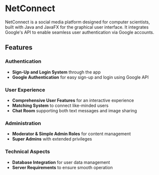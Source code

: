 # NetConnect

NetConnect is a social media platform designed for computer scientists, built with Java and JavaFX for the graphical user interface. It integrates Google's API to enable seamless user authentication via Google accounts.

## Features

### Authentication
- **Sign-Up and Login System** through the app
- **Google Authentication** for easy sign-up and login using Google API

### User Experience
- **Comprehensive User Features** for an interactive experience
- **Matching System** to connect like-minded users
- **Chat Room** supporting both text messages and image sharing

### Administration
- **Moderator & Simple Admin Roles** for content management
- **Super Admins** with extended privileges

### Technical Aspects
- **Database Integration** for user data management
- **Server Requirements** to ensure smooth operation
